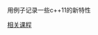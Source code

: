 用例子记录一些c++11的新特性  

[相关课程](https://www.bilibili.com/video/BV1QL4y1s7mC?p=32&spm_id_from=pageDriver&vd_source=4b75b13c678ed297c8d0ed42e806f46b)
